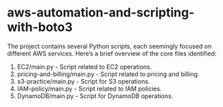 # aws-automation-and-scripting-with-boto3
The project contains several Python scripts, each seemingly focused on different AWS services. Here’s a brief overview of the core files identified:

1. EC2/main.py - Script related to EC2 operations.
2. pricing-and-billing/main.py - Script related to pricing and billing.
3. s3-practice/main.py - Script for S3 operations.
4. IAM-policy/main.py - Script related to IAM policies.
5. DynamoDB/main.py - Script for DynamoDB operations.
